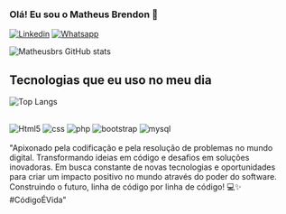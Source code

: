 ### Olá! Eu sou o Matheus Brendon 🤙
[![Linkedin](https://img.shields.io/badge/LinkedIn-0077B5?style=for-the-badge&logo=linkedin&logoColor=white)](https://www.linkedin.com/in/matheus-brendon-back-and/)
[![Whatsapp](https://img.shields.io/badge/WhatsApp-25D366?style=for-the-badge&logo=whatsapp&logoColor=white)](https://wa.me/61998331075)


![Matheusbrs GitHub stats](https://github-readme-stats.vercel.app/api?username=matheusbrs&show_icons=true&theme=onedark)

## Tecnologias que eu uso no meu dia 
![Top Langs](https://github-readme-stats.vercel.app/api/top-langs/?username=matheusbrs&size_weight=0.5&count_weight=0.5)

<div style="display:inline_block;"> <br>
<img aling="center" alt="Html5" src="https://img.shields.io/badge/HTML5-E34F26?style=for-the-badge&logo=html5&logoColor=white">
<img aling="center" alt="css" src="https://img.shields.io/badge/CSS-239120?&style=for-the-badge&logo=css3&logoColor=white">
<img aling="center" alt="php" src="https://img.shields.io/badge/PHP-777BB4?style=for-the-badge&logo=php&logoColor=white">
<img aling="center" alt="bootstrap" src="https://img.shields.io/badge/Bootstrap-563D7C?style=for-the-badge&logo=bootstrap&logoColor=white">
<img aling="center" alt="mysql" src="https://img.shields.io/badge/MySQL-00000F?style=for-the-badge&logo=mysql&logoColor=white">

</div>
<br>
"Apixonado pela codificação e pela resolução de problemas no mundo digital. Transformando ideias em código e desafios em soluções inovadoras. Em busca constante de novas tecnologias e oportunidades para criar um impacto positivo no mundo através do poder do software. Construindo o futuro, linha de código por linha de código! 💻✨ #CódigoÉVida"


